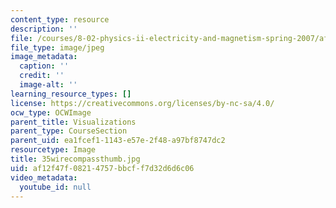 ```yaml
---
content_type: resource
description: ''
file: /courses/8-02-physics-ii-electricity-and-magnetism-spring-2007/af12f47f08214757bbcff7d32d6d6c06_35wirecompassthumb.jpg
file_type: image/jpeg
image_metadata:
  caption: ''
  credit: ''
  image-alt: ''
learning_resource_types: []
license: https://creativecommons.org/licenses/by-nc-sa/4.0/
ocw_type: OCWImage
parent_title: Visualizations
parent_type: CourseSection
parent_uid: ea1fcef1-1143-e57e-2f48-a97bf8747dc2
resourcetype: Image
title: 35wirecompassthumb.jpg
uid: af12f47f-0821-4757-bbcf-f7d32d6d6c06
video_metadata:
  youtube_id: null
---
```


